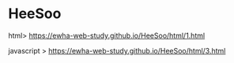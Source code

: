 # HeeSoo

html> https://ewha-web-study.github.io/HeeSoo/html/1.html

javascript > https://ewha-web-study.github.io/HeeSoo/html/3.html



